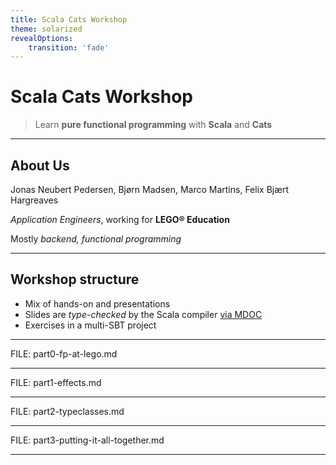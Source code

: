 ```yaml
---
title: Scala Cats Workshop
theme: solarized
revealOptions:
    transition: 'fade'
---
```


# Scala Cats Workshop


> Learn **pure functional programming** with **Scala** and **Cats**

----

## About Us

Jonas Neubert Pedersen, Bjørn Madsen, Marco Martins, Felix Bjært Hargreaves

*Application Engineers*, working for **LEGO® Education**

Mostly *backend, functional programming*

----


## Workshop structure

* Mix of hands-on and presentations
* Slides are *type-checked* by the Scala compiler [via MDOC](https://github.com/scalameta/mdoc)
* Exercises in a multi-SBT project

---

FILE: part0-fp-at-lego.md

---

FILE: part1-effects.md

---


FILE: part2-typeclasses.md


---

FILE: part3-putting-it-all-together.md


---

